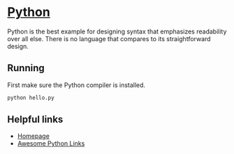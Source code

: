 # [Python](https://www.python.org)

Python is the best example for designing syntax that emphasizes readability over all else.  There is no language that compares to its straightforward design.

## Running
First make sure the Python compiler is installed.
```sh
python hello.py
```

## Helpful links
+ [Homepage](https://www.python.org)
+ [Awesome Python Links](https://github.com/vinta/awesome-python)
